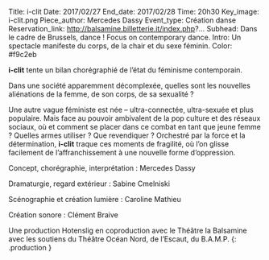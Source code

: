 Title: i-clit
Date: 2017/02/27
End_date: 2017/02/28
Time: 20h30
Key_image: i-clit.png
Piece_author: Mercedes Dassy 
Event_type: Création danse
Reservation_link: http://balsamine.billetterie.it/index.php?...
Subhead: Dans le cadre de Brussels, dance ! Focus on contemporary dance.
Intro: Un spectacle manifeste du corps, de la chair et du sexe féminin.
Color: #f9c2eb

**i-clit** tente un bilan chorégraphié de l’état du féminisme contemporain.

Dans une société apparemment décomplexée, quelles sont les nouvelles aliénations de la femme, de son corps, de sa sexualité ?

Une autre vague féministe est née – ultra-connectée, ultra-sexuée et plus populaire. Mais face au pouvoir ambivalent de la pop culture et des réseaux sociaux, où et comment se placer dans ce combat en tant que jeune femme ? Quelles armes utiliser ? Que revendiquer ? Orchestré par la force et la détermination, **i-clit** traque ces moments de fragilité, où l’on glisse facilement de l’affranchissement à une nouvelle forme d’oppression.

Concept, chorégraphie, interprétation
:   Mercedes Dassy

Dramaturgie, regard extérieur
:   Sabine Cmelniski

Scénographie et création lumière
:   Caroline Mathieu

Création sonore
:   Clément Braive

Une production Hotenslig en coproduction avec le Théâtre la Balsamine avec les soutiens du Théâtre Océan Nord, de l’Escaut, du B.A.M.P.
{: .production }
